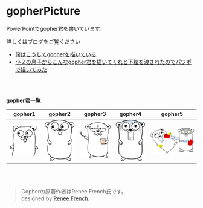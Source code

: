 # gopherPicture
PowerPointでgopher君を書いています。

詳しくはブログをご覧ください

- [僕はこうしてgopherを描いている](http://pineplanter.moo.jp/non-it-salaryman/2017/03/07/my-gopher/)  
- [小２の息子からこんなgopher君を描いてくれと下絵を渡されたのでパワポで描いてみた](http://pineplanter.moo.jp/non-it-salaryman/2017/07/12/my-gopher2/)

 
<br />
<br />

**gopher君一覧**

|gopher1|gopher2|gopher3|gopher4|gopher5|
|:--:|:--:|:--:|:--:|:--:|
|![gopher1](gopher1.png)|![gopher2](gopher2.png)|![gopher3](gopher3.png)|![gopher4](gopher4.png)|![gopher5](gopher5.png)|

<br />
<br />

> Gopherの原著作者はRenée French氏です。  
> designed by [Renée French](http://reneefrench.blogspot.jp/).
